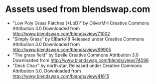 Assets used from blendswap.com
==============================

* "Low Poly Grass Patches (+LoD)" by OliverMH Creative Commons Attribution 3.0 Downloaded from http://www.blendswap.com/blends/view/71002
* "Simply Grass" by ElBarto18 Released under Creative Commons Attribution 3.0 Downloaded from http://www.blendswap.com/blends/view/69905
* "The grass field" by Spelle Creative Commons Attribution 3.0 Downloaded from http://www.blendswap.com/blends/view/74098
* "Deck Chair" by north.star, Released under Creative Commons Attribution 3.0, Downloaded from http://www.blendswap.com/blends/view/41615

